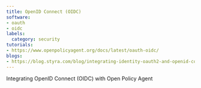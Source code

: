 ```yaml
---
title: OpenID Connect (OIDC)
software:
- oauth
- oidc
labels:
  category: security
tutorials:
- https://www.openpolicyagent.org/docs/latest/oauth-oidc/
blogs:
- https://blog.styra.com/blog/integrating-identity-oauth2-and-openid-connect-in-open-policy-agent
---
```

Integrating OpenID Connect (OIDC) with Open Policy Agent
